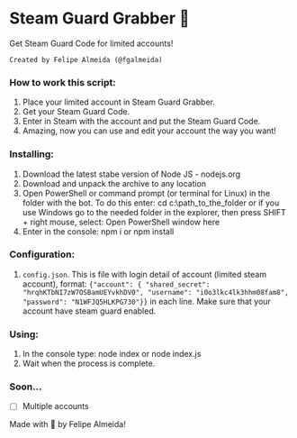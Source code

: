 # Steam Guard Grabber 🔐

Get Steam Guard Code for limited accounts!

```
Created by Felipe Almeida (@fgalmeida)
```

### How to work this script:
1. Place your limited account in Steam Guard Grabber.
2. Get your Steam Guard Code.
3. Enter in Steam with the account and put the Steam Guard Code.
4. Amazing, now you can use and edit your account the way you want!

### Installing:
1. Download the latest stabe version of Node JS - nodejs.org
2. Download and unpack the archive to any location
3. Open PowerShell or command prompt (or terminal for Linux) in the folder with the bot. To do this enter: cd c:\path_to_the_folder or if you use Windows go to the needed folder in the explorer, then press SHIFT + right mouse, select: Open PowerShell window here
4. Enter in the console: npm i or npm install

### Configuration:
1. `config.json`. This is file with login detail of account (limited steam account),
format: `{"account": { "shared_secret": "hrqhKTbNI7zW7OSBamUEYvkhDV0", "username": "i0o3lkc4lk3hhm08fam8", "password": "N1WFJQ5HLKPG730"}}` in each line.
Make sure that your account have steam guard enabled. 

### Using:
1. In the console type: node index or node index.js
2. Wait when the process is complete.

### Soon...
- [ ] Multiple accounts

Made with 🖤 by Felipe Almeida!
